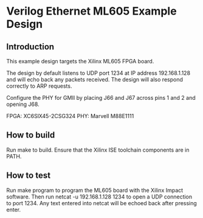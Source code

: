 # Verilog Ethernet ML605 Example Design

## Introduction

This example design targets the Xilinx ML605 FPGA board.

The design by default listens to UDP port 1234 at IP address 192.168.1.128 and
will echo back any packets received.  The design will also respond correctly
to ARP requests.  

Configure the PHY for GMII by placing J66 and J67 across pins 1 and 2 and
opening J68.

FPGA: XC6SlX45-2CSG324
PHY: Marvell M88E1111

## How to build

Run make to build.  Ensure that the Xilinx ISE toolchain components are
in PATH.  

## How to test

Run make program to program the ML605 board with the Xilinx Impact software.
Then run netcat -u 192.168.1.128 1234 to open a UDP connection to port 1234.
Any text entered into netcat will be echoed back after pressing enter.  


